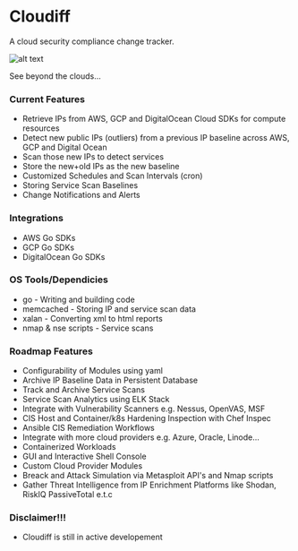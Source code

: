 # Cloudiff

A cloud security compliance change tracker. 

![alt text](https://github.com/ileansys/cloudiff/blob/master/cloudiff.png?raw=true)

See beyond the clouds...

### Current Features
- Retrieve IPs from AWS, GCP and DigitalOcean Cloud SDKs for compute resources
- Detect new public IPs (outliers) from a previous IP baseline across AWS, GCP and Digital Ocean 
- Scan those new IPs to detect services
- Store the new+old IPs as the new baseline
- Customized Schedules and Scan Intervals (cron)
- Storing Service Scan Baselines
- Change Notifications and Alerts

### Integrations
- AWS Go SDKs
- GCP Go SDKs
- DigitalOcean Go SDKs

### OS Tools/Dependicies
- go - Writing and building code
- memcached - Storing IP and service scan data
- xalan - Converting xml to html reports
- nmap & nse scripts - Service scans

### Roadmap Features
- Configurability of Modules using yaml
- Archive IP Baseline Data in Persistent Database
- Track and Archive Service Scans
- Service Scan Analytics using ELK Stack
- Integrate with Vulnerability Scanners e.g. Nessus, OpenVAS, MSF
- CIS Host and Container/k8s Hardening Inspection with Chef Inspec 
- Ansible CIS Remediation Workflows
- Integrate with more cloud providers e.g. Azure, Oracle, Linode...
- Containerized Workloads
- GUI and Interactive Shell Console
- Custom Cloud Provider Modules
- Breack and Attack Simulation via Metasploit API's and Nmap scripts
- Gather Threat Intelligence from IP Enrichment Platforms like Shodan, RiskIQ PassiveTotal e.t.c

### Disclaimer!!!
- Cloudiff is still in active developement

